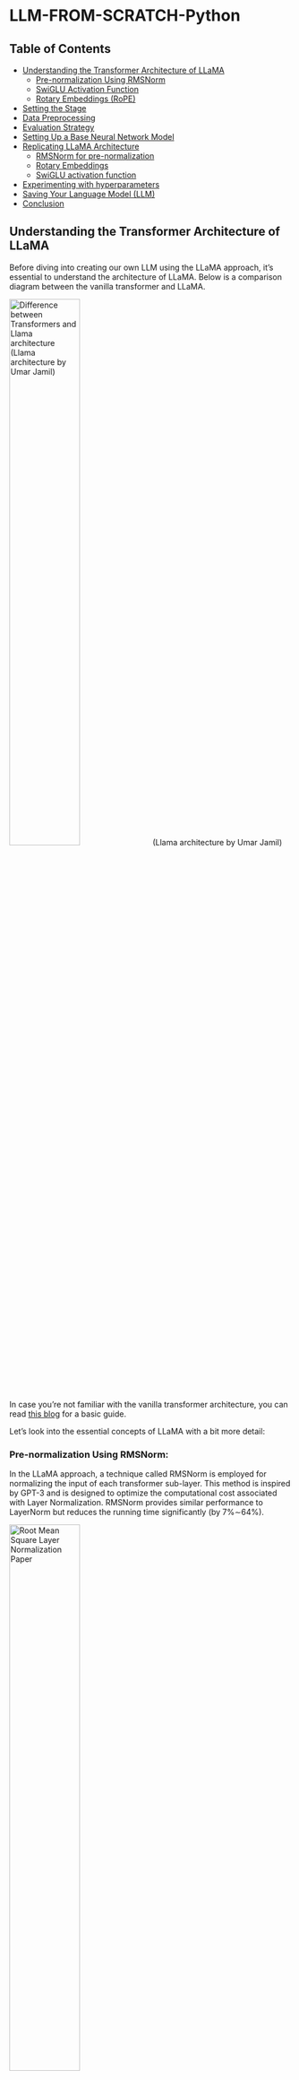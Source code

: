 # LLM-FROM-SCRATCH-Python
## Table of Contents

- [Understanding the Transformer Architecture of LLaMA](#understanding-the-transformer-architecture-of-llama)
  - [Pre-normalization Using RMSNorm](#pre-normalization-using-rmsnorm)
  - [SwiGLU Activation Function](#swiglu-activation-function)
  - [Rotary Embeddings (RoPE)](#rotary-embeddings-rope)
- [Setting the Stage](#setting-the-stage)
- [Data Preprocessing](#data-preprocessing)
- [Evaluation Strategy](#evaluation-strategy)
- [Setting Up a Base Neural Network Model](#setting-up-a-base-neural-network-model)
- [Replicating LLaMA Architecture](#replicating-llama-architecture)
  - [RMSNorm for pre-normalization](#rmsnorm-for-pre-normalization)
  - [Rotary Embeddings](#rotary-embeddings)
  - [SwiGLU activation function](#swiglu-activation-function)
- [Experimenting with hyperparameters](#experimenting-with-hyperparameters)
- [Saving Your Language Model (LLM)](#saving-your-language-model-llm)
- [Conclusion](#conclusion)

## Understanding the Transformer Architecture of LLaMA

Before diving into creating our own LLM using the LLaMA approach, it’s essential to understand the architecture of LLaMA. Below is a comparison diagram between the vanilla transformer and LLaMA.

<img src="https://cdn-images-1.medium.com/max/25620/1*nt-ydHhSVsaLXq_HZRaLQA.png" alt="Difference between Transformers and Llama architecture (Llama architecture by Umar Jamil)" style="width: 50%;">
(Llama architecture by Umar Jamil)

In case you’re not familiar with the vanilla transformer architecture, you can read [this blog](https://medium.com/@fareedkhandev/understanding-transformers-a-step-by-step-math-example-part-1-a7809015150a) for a basic guide.

Let’s look into the essential concepts of LLaMA with a bit more detail:

### Pre-normalization Using RMSNorm:

In the LLaMA approach, a technique called RMSNorm is employed for normalizing the input of each transformer sub-layer. This method is inspired by GPT-3 and is designed to optimize the computational cost associated with Layer Normalization. RMSNorm provides similar performance to LayerNorm but reduces the running time significantly (by 7%∼64%).

<img src="https://cdn-images-1.medium.com/max/3604/1*9FA6P93WhRuWFXxVlPG3LA.png" alt="Root Mean Square Layer Normalization Paper" style="width: 50%;">


It achieves this by emphasizing re-scaling invariance and regulating the summed inputs based on the root mean square (RMS) statistic. The primary motivation is to simplify LayerNorm by removing the mean statistic. Interested readers can explore the detailed implementation of RMSNorm [here](https://github.com/bzhangGo/rmsnorm/blob/master/rmsnorm_torch.py).

### SwiGLU Activation Function:

LLaMA introduces the SwiGLU activation function, drawing inspiration from PaLM. To understand SwiGLU, it’s essential to first grasp the Swish activation function. SwiGLU extends Swish and involves a custom layer with a dense network to split and multiply input activations.

<img src="https://cdn-images-1.medium.com/max/13536/1*N3dwnqNUD0TdwPYO0NlhYg.png" alt="SwiGLU: GLU Variants Improve Transformer" style="width: 50%;">

The aim is to enhance the expressive power of the model by introducing a more sophisticated activation function. Further details on SwiGLU can be found in the associated [paper](https://arxiv.org/pdf/2002.05202v1.pdf).

### Rotary Embeddings (RoPE):

Rotary Embeddings, or RoPE, is a type of position embedding used in LLaMA. It encodes absolute positional information using a rotation matrix and naturally includes explicit relative position dependency in self-attention formulations. RoPE offers advantages such as scalability to various sequence lengths and decaying inter-token dependency with increasing relative distances.

This is achieved by encoding relative positions through multiplication with a rotation matrix, resulting in decayed relative distances — a desirable feature for natural language encoding. Those interested in the mathematical details can refer to the [RoPE paper](https://arxiv.org/pdf/2104.09864v4.pdf).

In addition to these concepts, the LLaMA paper introduces other significant approaches, including the use of the **AdamW optimizer** with specific parameters, efficient implementations such as the causal [multi-head attention operator](https://facebookresearch.github.io/xformers/components/mha.html) available in the xformers library, and manually implemented backward functions for transformer layers to optimize computation during backward passes.

## Setting the Stage

We’ll be working with a range of Python libraries throughout this project, so let’s import them:

```python
# PyTorch for implementing LLM (No GPU)
import torch

# Neural network modules and functions from PyTorch
from torch import nn
from torch.nn import functional as F

# NumPy for numerical operations
import numpy as np

# Matplotlib for plotting Loss etc.
from matplotlib import pyplot as plt

# Time module for tracking execution time
import time

# Pandas for data manipulation and analysis
import pandas as pd

# urllib for handling URL requests (Downloading Dataset)
import urllib.request
```

Furthermore, I’m creating a configuration object that stores model parameters.
```python
# Configuration object for model parameters
MASTER_CONFIG = {
    # Adding parameters later
}
```

This approach maintains flexibility, allowing for the addition of more parameters as needed in the future.

## Data Preprocessing

In the original LLaMA paper, diverse open-source datasets were employed to train and evaluate the model.

<img src="https://cdn-images-1.medium.com/max/2304/1*vcZOIbZVutELPXNrtAVSdg.png" alt="LLaMA Open and Efficient Foundation Language Models" width="50%">


Unfortunately, utilizing extensive datasets may be impractical for smaller projects. Therefore, for our implementation, we’ll take a more modest approach by creating a dramatically scaled-down version of LLaMA.

Given the constraints of not having access to vast amounts of data, we will focus on training a simplified version of LLaMA using the TinyShakespeare dataset. This open source dataset, available [here](https://github.com/karpathy/char-rnn/blob/master/data/tinyshakespeare/input.txt), contains approximately 40,000 lines of text from various Shakespearean works.

While LLaMA was trained on an extensive dataset comprising **1.4 trillion** tokens, our dataset, TinyShakespeare, containing around **1 million characters**.

First, let’s obtain our dataset by downloading it:
```python
# The URL of the raw text file on GitHub
url = "https://raw.githubusercontent.com/karpathy/char-rnn/master/data/tinyshakespeare/input.txt"

# The file name for local storage
file_name = "tinyshakespeare.txt"

# Execute the download
urllib.request.urlretrieve(url, file_name)
```

This Python script fetches the tinyshakespeare dataset from the specified URL and saves it locally with the filename **“tinyshakespeare.txt.”**

Next, let’s determine the vocabulary size, which represents the unique number of characters in our dataset. Here’s the code snippet:
```python
# Read the content of the dataset
lines = open("tinyshakespeare.txt", 'r').read()

# Create a sorted list of unique characters in the dataset
vocab = sorted(list(set(lines)))

# Display the first 10 characters in the vocabulary list
print('Printing the first 10 characters of the vocab list:', vocab[:10])

# Output the total number of characters in our dataset (Vocabulary Size)
print('Total number of characters in our dataset (Vocabulary Size):', len(vocab))
```

<img src="https://cdn-images-1.medium.com/max/52186/1*No8_KIyXjY7gzvIMf2t9hg.png" alt="" width="50%">


Now, we’re creating mappings between integers to characters (**itos**) and characters to integers (**stoi**). Here’s the code:

```python
# Mapping integers to characters (itos)
itos = {i: ch for i, ch in enumerate(vocab)}

# Mapping characters to integers (stoi)
stoi = {ch: i for i, ch in enumerate(vocab)}
```

<img src="https://cdn-images-1.medium.com/max/52186/1*F3J_886M-k9pvAjUUOXlxA.png" alt="" width="50%">

In the original LLaMA paper, the [SentencePiece byte-pair encoding tokenizer](https://github.com/google/sentencepiece) from Google was used. However, for simplicity, we’ll opt for a basic character-level tokenizer. Let’s create encode and decode functions that we’ll later apply to our dataset:
```python
# Encode function: Converts a string to a list of integers using the mapping stoi
def encode(s):
    return [stoi[ch] for ch in s]

# Decode function: Converts a list of integers back to a string using the mapping itos
def decode(l):
    return ''.join([itos[i] for i in l])

# Example: Encode the string "hello" and then decode the result
decode(encode("morning"))
```
The final line will output `morning` confirms the proper functionality of the encode and decode functions.

We are now converting our dataset into a torch tensor, specifying its data type for further operations using **PyTorch**:
```python
# Convert the dataset into a torch tensor with specified data type (dtype)
dataset = torch.tensor(encode(lines), dtype=torch.int8)

# Display the shape of the resulting tensor
print(dataset.shape)
```
The output istorch.Size([1115394]) indicates that our dataset contains approximately **one million tokens**. It's worth noting that this is significantly smaller than the LLaMA dataset, which consists of **1.4 trillion tokens**.

We’ll create a function responsible for splitting our dataset into training, validation, or test sets. In machine learning or deep learning projects, such splits are crucial for developing and evaluating models, and the same principle applies here in replicating a Large Language Model (LLM) approach:
```python
# Function to get batches for training, validation, or testing
def get_batches(data, split, batch_size, context_window, config=MASTER_CONFIG):
    # Split the dataset into training, validation, and test sets
    train = data[:int(.8 * len(data))]
    val = data[int(.8 * len(data)): int(.9 * len(data))]
    test = data[int(.9 * len(data)):]

    # Determine which split to use
    batch_data = train
    if split == 'val':
        batch_data = val
    if split == 'test':
        batch_data = test

    # Pick random starting points within the data
    ix = torch.randint(0, batch_data.size(0) - context_window - 1, (batch_size,))

    # Create input sequences (x) and corresponding target sequences (y)
    x = torch.stack([batch_data[i:i+context_window] for i in ix]).long()
    y = torch.stack([batch_data[i+1:i+context_window+1] for i in ix]).long()

    return x, y
```
Now that our splitting function is defined, let’s establish two parameters crucial for this process:

```python
# Update the MASTER_CONFIG with batch_size and context_window parameters
MASTER_CONFIG.update({
    'batch_size': 8,          # Number of batches to be processed at each random split
    'context_window': 16      # Number of characters in each input (x) and target (y) sequence of each batch
})
```
batch_size determines how many batches are processed at each random split, while context_window specifies the number of characters in each input (x) and target (y) sequence of each batch.

Let’s print a random sample from the train split of batch 8 and context window 16 from our dataset:
```python
# Obtain batches for training using the specified batch size and context window
xs, ys = get_batches(dataset, 'train', MASTER_CONFIG['batch_size'], MASTER_CONFIG['context_window'])

# Decode the sequences to obtain the corresponding text representations
decoded_samples = [(decode(xs[i].tolist()), decode(ys[i].tolist())) for i in range(len(xs))]

# Print the random sample
print(decoded_samples)
```
<img src="https://cdn-images-1.medium.com/max/14848/1*lv5ckp3X_s2qrVMW1QVkPg.png" alt="" width="50%">


## Evaluation Strategy

Now, we are set to create a function dedicated to evaluating our self-created LLaMA architecture. The reason for doing this before defining the actual model approach is to enable continuous evaluation during the training process.
```python
@torch.no_grad()  # Don't compute gradients for this function
def evaluate_loss(model, config=MASTER_CONFIG):
    # Placeholder for the evaluation results
    out = {}
    
    # Set the model to evaluation mode
    model.eval()

    # Iterate through training and validation splits
    for split in ["train", "val"]:
        # Placeholder for individual losses
        losses = []

        # Generate 10 batches for evaluation
        for _ in range(10):
            # Get input sequences (xb) and target sequences (yb)
            xb, yb = get_batches(dataset, split, config['batch_size'], config['context_window'])
            
            # Perform model inference and calculate the loss
            _, loss = model(xb, yb)
            
            # Append the loss to the list
            losses.append(loss.item())

        # Calculate the mean loss for the split and store it in the output dictionary
        out[split] = np.mean(losses)
    
    # Set the model back to training mode
    model.train()
    
    return out
```

We have used the **loss** as a metric to assess the performance of the model during training iterations. Our function iterates through the training and validation splits, computes the mean loss over 10 batches for each split, and finally returns the results. The model is then set back to training mode with model.train().

## Setting Up a Base Neural Network Model

We’re building a basic neural network that we’ll improve later using LLaMA techniques.

```python
# Definition of a basic neural network class
class SimpleBrokenModel(nn.Module):
    def __init__(self, config=MASTER_CONFIG):
        super().__init__()
        self.config = config

        # Embedding layer to convert character indices to vectors (vocab size: 65)
        self.embedding = nn.Embedding(config['vocab_size'], config['d_model'])

        # Linear layers for modeling relationships between features
        # (to be updated with SwiGLU activation function as in LLaMA)
        self.linear = nn.Sequential(
            nn.Linear(config['d_model'], config['d_model']),
            nn.ReLU(),  # Currently using ReLU, will be replaced with SwiGLU as in LLaMA
            nn.Linear(config['d_model'], config['vocab_size']),
        )

        # Print the total number of model parameters
        print("Model parameters:", sum([m.numel() for m in self.parameters()]))
```

In the current architecture, the embedding layer has a vocabulary size of 65, representing the characters in our dataset. As this serves as our base model, we are using **ReLU **as the activation function in the linear layers; however, this will later be replaced with SwiGLU, as used in LLaMA.

To create a forward pass for our base model, we must define a forward function within our NN model.
```python
# Definition of a basic neural network class
class SimpleBrokenModel(nn.Module):
    def __init__(self, config=MASTER_CONFIG):

        # Rest of the code        
        ... 

        # Forward pass function for the base model
        def forward(self, idx, targets=None):
            # Embedding layer converts character indices to vectors
            x = self.embedding(idx)
            
            # Linear layers for modeling relationships between features
            a = self.linear(x)
            
            # Apply softmax activation to obtain probability distribution
            logits = F.softmax(a, dim=-1)

            # If targets are provided, calculate and return the cross-entropy loss
            if targets is not None:
                # Reshape logits and targets for cross-entropy calculation
                loss = F.cross_entropy(logits.view(-1, self.config['vocab_size']), targets.view(-1))
                return logits, loss

            # If targets are not provided, return the logits
            else:
                return logits

        # Print the total number of model parameters
        print("Model parameters:", sum([m.numel() for m in self.parameters()]))
```

This forward pass function takes character indices (idx) as input, applies the embedding layer, passes the result through linear layers, applies a softmax activation to obtain a probability distribution (logits). If targets are provided, it calculates the cross-entropy loss and returns both logits and loss. If targets are not provided, it returns only the logits.

To instantiate this model, we can directly invoke the class and print the total number of parameters in our Simple Neural Network Model. We’ve set the dimension of our linear layers to 128, specifying this value in our config object:
```python
# Update MASTER_CONFIG with the dimension of linear layers (128)
MASTER_CONFIG.update({
    'd_model': 128,
})

# Instantiate the SimpleBrokenModel using the updated MASTER_CONFIG
model = SimpleBrokenModel(MASTER_CONFIG)

# Print the total number of parameters in the model
print("Total number of parameters in the Simple Neural Network Model:", sum([m.numel() for m in model.parameters()]))
```
<img src="https://cdn-images-1.medium.com/max/56088/1*8k4YL-ZFXGHFgfu_-PMaPg.png" alt="" width="50%">


Our Simple Neural Network Model comprises approximately 33,000 parameters.

Similarly, to compute logits and loss, we only need to feed our split dataset into our model:
```python
# Obtain batches for training using the specified batch size and context window
xs, ys = get_batches(dataset, 'train', MASTER_CONFIG['batch_size'], MASTER_CONFIG['context_window'])

# Calculate logits and loss using the model
logits, loss = model(xs, ys)
```
To train our base model and note its performance, we need to specify some parameters. We are training for a total of 1000 epochs. Increasing the batch size to 32 from 8, and set the log_interval to 10, indicating that the code will print or log information about the training progress every 10 batches. For optimization, we’ll use the Adam optimizer.
```python
# Update MASTER_CONFIG with training parameters
MASTER_CONFIG.update({
    'epochs': 1000,          # Number of training epochs
    'log_interval': 10,      # Log information every 10 batches during training
    'batch_size': 32,        # Increase batch size to 32
})

# Instantiate the SimpleBrokenModel with updated configuration
model = SimpleBrokenModel(MASTER_CONFIG)

# Define the Adam optimizer for model parameters
optimizer = torch.optim.Adam(
    model.parameters(),      # Pass the model parameters to the optimizer
)
```
Let’s execute the training process and capture the loss from our base model, including the total number of parameters. **Additionally, each line is commented for clarity**:
```python
# Function to perform training
def train(model, optimizer, scheduler=None, config=MASTER_CONFIG, print_logs=False):
    # Placeholder for storing losses
    losses = []
    
    # Start tracking time
    start_time = time.time()

    # Iterate through epochs
    for epoch in range(config['epochs']):
        # Zero out gradients
        optimizer.zero_grad()

        # Obtain batches for training
        xs, ys = get_batches(dataset, 'train', config['batch_size'], config['context_window'])

        # Forward pass through the model to calculate logits and loss
        logits, loss = model(xs, targets=ys)

        # Backward pass and optimization step
        loss.backward()
        optimizer.step()

        # If a learning rate scheduler is provided, adjust the learning rate
        if scheduler:
            scheduler.step()

        # Log progress every specified interval
        if epoch % config['log_interval'] == 0:
            # Calculate batch time
            batch_time = time.time() - start_time
            
            # Evaluate loss on validation set
            x = evaluate_loss(model)
            
            # Store the validation loss
            losses += [x]
            
            # Print progress logs if specified
            if print_logs:
                print(f"Epoch {epoch} | val loss {x['val']:.3f} | Time {batch_time:.3f} | ETA in seconds {batch_time * (config['epochs'] - epoch)/config['log_interval'] :.3f}")
                
            # Reset the timer
            start_time = time.time()

            # Print learning rate if a scheduler is provided
            if scheduler:
                print("lr: ", scheduler.get_lr())

    # Print the final validation loss
    print("Validation loss: ", losses[-1]['val'])
    
    # Plot the training and validation loss curves
    return pd.DataFrame(losses).plot()

# Execute the training process
train(model, optimizer)
```
<img src="https://cdn-images-1.medium.com/max/17880/1*z1YNDzGegE2sg12SfkIZjw.png" alt="" width="50%">


The initial cross-entropy loss before training stands at 4.17, and after 1000 epochs, it reduces to 3.95. In this context, cross-entropy reflects the likelihood of selecting the incorrect word.

Our model incorporates a softmax layer on the logits, which transforms a vector of numbers into a probability distribution. Let’s use the built-in F.cross_entropy function, we need to directly pass in the [unnormalized logits](https://pytorch.org/docs/stable/generated/torch.nn.functional.cross_entropy.html). Consequently, we will modify our model accordingly.
```python
# Modified SimpleModel class without softmax layer
class SimpleModel(nn.Module):
    def __init__(self, config):
       
       # Rest of the code
       ...

    def forward(self, idx, targets=None):
        # Embedding layer converts character indices to vectors
        x = self.embedding(idx)
        
        # Linear layers for modeling relationships between features
        logits = self.linear(x)

        # If targets are provided, calculate and return the cross-entropy loss
        if targets is not None:

            # Rest of the code
            ...
```
Let’s recreate the updated SimpleModel and train it for 1000 epochs to observe any changes:

```python
# Create the updated SimpleModel
model = SimpleModel(MASTER_CONFIG)

# Obtain batches for training
xs, ys = get_batches(dataset, 'train', MASTER_CONFIG['batch_size'], MASTER_CONFIG['context_window'])

# Calculate logits and loss using the model
logits, loss = model(xs, ys)

# Define the Adam optimizer for model parameters
optimizer = torch.optim.Adam(model.parameters())

# Train the model for 100 epochs
train(model, optimizer)
```
<img src="https://cdn-images-1.medium.com/max/21656/1*90UeocQghByPqaZ_g6dYEw.png" alt="" width="50%">


After reducing the loss to 2.51, let’s explore how our language model with approximately **33,000 parameters** generates text during inferencing. We’ll create a ‘generate’ function, which we’ll later use when replicating LLaMA:

```python
# Generate function for text generation using the trained model
def generate(model, config=MASTER_CONFIG, max_new_tokens=30):
    idx = torch.zeros(5, 1).long()
    for _ in range(max_new_tokens):
        # Call the model
        logits = model(idx[:, -config['context_window']:])
        last_time_step_logits = logits[
            :, -1, :
        ]  # all the batches (1), last time step, all the logits
        p = F.softmax(last_time_step_logits, dim=-1)  # softmax to get probabilities
        idx_next = torch.multinomial(
            p, num_samples=1
        )  # sample from the distribution to get the next token
        idx = torch.cat([idx, idx_next], dim=-1)  # append to the sequence
    return [decode(x) for x in idx.tolist()]

# Generate text using the trained model
generate(model)
```
<img src="https://cdn-images-1.medium.com/max/43492/1*D1X9nqb8gPN5tXZJL2eAiQ.png" alt="" width="50%">


The generated text doesn’t look great with our basic model of around 33K parameters. However, now that we’ve laid the groundwork with this simple model, we’ll move on to constructing the LLaMA architecture in the next section.

## Replicating LLaMA Architecture

In the earlier part of the blog, we covered essential concepts, and now, we’ll integrate these concepts into our base model. LLaMA introduces three architectural modifications to the original Transformer:

 1. RMSNorm for pre-normalization

 2. Rotary embeddings

 3. SwiGLU activation function

We’ll incorporate each of these modifications one by one into our base model, iterating and building upon them.

### RMSNorm for pre-normalization:

We are defining an RMSNorm function with the following functionalities:
```python
class RMSNorm(nn.Module):
    def __init__(self, layer_shape, eps=1e-8, bias=False):
        super(RMSNorm, self).__init__()

        # Registering a learnable parameter 'scale' as a parameter of the module
        self.register_parameter("scale", nn.Parameter(torch.ones(layer_shape)))

    def forward(self, x):
        """
        Assumes shape is (batch, seq_len, d_model)
        """
        # Calculating the Frobenius norm, RMS = 1/sqrt(N) * Frobenius norm
        ff_rms = torch.linalg.norm(x, dim=(1,2)) * x[0].numel() ** -.5

        # Normalizing the input tensor 'x' with respect to RMS
        raw = x / ff_rms.unsqueeze(-1).unsqueeze(-1)

        # Scaling the normalized tensor using the learnable parameter 'scale'
        return self.scale[:x.shape[1], :].unsqueeze(0) * raw
```
we define the RMSNorm class. During initialization, it registers a scale parameter. In the forward pass, it calculates the **Frobenius norm** of the input tensor and then normalizes the tensor. Finally, the tensor is scaled by the registered scale parameter. This function is designed for use in LLaMA to replace the LayerNorm operation.

Now it’s time to incorporate the first implementation concept of LLaMA, which is RMSNorm, into our simple NN model. Here’s the updated code:
```python
# Define the SimpleModel_RMS with RMSNorm
class SimpleModel_RMS(nn.Module):
    def __init__(self, config):
        super().__init__()
        self.config = config

        # Embedding layer to convert character indices to vectors
        self.embedding = nn.Embedding(config['vocab_size'], config['d_model'])

        # RMSNorm layer for pre-normalization
        self.rms = RMSNorm((config['context_window'], config['d_model']))

        # Linear layers for modeling relationships between features
        self.linear = nn.Sequential(
            # Rest of the code
            ...
        )

        # Print the total number of model parameters
        print("Model parameters:", sum([m.numel() for m in self.parameters()]))

    def forward(self, idx, targets=None):
        # Embedding layer converts character indices to vectors
        x = self.embedding(idx)

        # RMSNorm pre-normalization
        x = self.rms(x)

        # Linear layers for modeling relationships between features
        logits = self.linear(x)

        if targets is not None:

            # Rest of the code
            ...
```
Let’s execute the modified NN model with RMSNorm and observe the updated number of parameters in the model, along with the loss:
```python
# Create an instance of SimpleModel_RMS
model = SimpleModel_RMS(MASTER_CONFIG)

# Obtain batches for training
xs, ys = get_batches(dataset, 'train', MASTER_CONFIG['batch_size'], MASTER_CONFIG['context_window'])

# Calculate logits and loss using the model
logits, loss = model(xs, ys)

# Define the Adam optimizer for model parameters
optimizer = torch.optim.Adam(model.parameters())

# Train the model
train(model, optimizer)
```
<img src="https://cdn-images-1.medium.com/max/23800/1*f9hz23xc6xo9otvw5K00Nw.png" alt="" width="50%">


The validation loss experiences a small decrease, and the parameters of our updated LLM now total approximately 55,000.

### Rotary Embeddings:

Next, we will implement rotary positional embeddings. In RoPE, the authors suggest embedding the position of a token in a sequence by rotating the embedding, applying a different rotation at each position. Let’s create a function that mimics the actual paper implementation of RoPE:
```python
def get_rotary_matrix(context_window, embedding_dim):
    # Initialize a tensor for the rotary matrix with zeros
    R = torch.zeros((context_window, embedding_dim, embedding_dim), requires_grad=False)
    
    # Loop through each position in the context window
    for position in range(context_window):
        # Loop through each dimension in the embedding
        for i in range(embedding_dim // 2):
            # Calculate the rotation angle (theta) based on the position and embedding dimension
            theta = 10000. ** (-2. * (i - 1) / embedding_dim)
            # Calculate the rotated matrix elements using sine and cosine functions
            m_theta = position * theta
            R[position, 2 * i, 2 * i] = np.cos(m_theta)
            R[position, 2 * i, 2 * i + 1] = -np.sin(m_theta)
            R[position, 2 * i + 1, 2 * i] = np.sin(m_theta)
            R[position, 2 * i + 1, 2 * i + 1] = np.cos(m_theta)
    return R
```
we generate a rotary matrix based on the specified context window and embedding dimension, following the proposed RoPE implementation.

```python
class RoPEAttentionHead(nn.Module):
    def __init__(self, config):
        super().__init__()
        self.config = config
        # Linear transformation for query
        self.w_q = nn.Linear(config['d_model'], config['d_model'], bias=False)
        # Linear transformation for key
        self.w_k = nn.Linear(config['d_model'], config['d_model'], bias=False)
        # Linear transformation for value
        self.w_v = nn.Linear(config['d_model'], config['d_model'], bias=False)
        # Obtain rotary matrix for positional embeddings
        self.R = get_rotary_matrix(config['context_window'], config['d_model'])

    def get_rotary_matrix(context_window, embedding_dim):
        # Generate rotational matrix for RoPE
        R = torch.zeros((context_window, embedding_dim, embedding_dim), requires_grad=False)
        for position in range(context_window):
            for i in range(embedding_dim//2):
                
                # Rest of the code
                ...

        return R

    def forward(self, x, return_attn_weights=False):
        # x: input tensor of shape (batch, sequence length, dimension)

        b, m, d = x.shape  # batch size, sequence length, dimension

        # Linear transformations for Q, K, and V
        q = self.w_q(x)
        k = self.w_k(x)
        v = self.w_v(x)

        # Rotate Q and K using the RoPE matrix
        q_rotated = (torch.bmm(q.transpose(0, 1), self.R[:m])).transpose(0, 1)
        k_rotated = (torch.bmm(k.transpose(0, 1), self.R[:m])).transpose(0, 1)

        # Perform scaled dot-product attention
        activations = F.scaled_dot_product_attention(
            q_rotated, k_rotated, v, dropout_p=0.1, is_causal=True
        )

        if return_attn_weights:
            # Create a causal attention mask
            attn_mask = torch.tril(torch.ones((m, m)), diagonal=0)
            # Calculate attention weights and add causal mask
            attn_weights = torch.bmm(q_rotated, k_rotated.transpose(1, 2)) / np.sqrt(d) + attn_mask
            attn_weights = F.softmax(attn_weights, dim=-1)
            return activations, attn_weights

        return activations
```
Now that we have a single masked attention head that returns attention weights, the next step is to create a multi-Head attention mechanism.
```python
class RoPEMaskedMultiheadAttention(nn.Module):
    def __init__(self, config):
        super().__init__()
        self.config = config
        # Create a list of RoPEMaskedAttentionHead instances as attention heads
        self.heads = nn.ModuleList([
            RoPEMaskedAttentionHead(config) for _ in range(config['n_heads'])
        ])
        self.linear = nn.Linear(config['n_heads'] * config['d_model'], config['d_model'])  # Linear layer after concatenating heads
        self.dropout = nn.Dropout(.1)  # Dropout layer

    def forward(self, x):
        # x: input tensor of shape (batch, sequence length, dimension)

        # Process each attention head and concatenate the results
        heads = [h(x) for h in self.heads]
        x = torch.cat(heads, dim=-1)
        
        # Apply linear transformation to the concatenated output
        x = self.linear(x)
        
        # Apply dropout
        x = self.dropout(x)
        return x
```
The original paper used 32 heads for their smaller 7b LLM variation, but due to constraints, we’ll use 8 heads for our approach.
```python
# Update the master configuration with the number of attention heads
MASTER_CONFIG.update({
    'n_heads': 8,
})
```

Now that we’ve implemented Rotational Embedding and Multi-head Attention, let’s re-write our RMSNorm neural network model with the updated code. We’ll test its performance, compute the loss, and check the number of parameters. We’ll refer to this updated model as **“RopeModel”**
```python
class RopeModel(nn.Module):
    def __init__(self, config):
        super().__init__()
        self.config = config

        # Embedding layer for input tokens
        self.embedding = nn.Embedding(config['vocab_size'], config['d_model'])
        
        # RMSNorm layer for pre-normalization
        self.rms = RMSNorm((config['context_window'], config['d_model']))
        
        # RoPEMaskedMultiheadAttention layer
        self.rope_attention = RoPEMaskedMultiheadAttention(config)

        # Linear layer followed by ReLU activation
        self.linear = nn.Sequential(
            nn.Linear(config['d_model'], config['d_model']),
            nn.ReLU(),
        )

        # Final linear layer for prediction
        self.last_linear = nn.Linear(config['d_model'], config['vocab_size'])

        print("model params:", sum([m.numel() for m in self.parameters()]))

    def forward(self, idx, targets=None):
        # idx: input indices
        x = self.embedding(idx)

        # One block of attention
        x = self.rms(x)  # RMS pre-normalization
        x = x + self.rope_attention(x)

        x = self.rms(x)  # RMS pre-normalization
        x = x + self.linear(x)

        logits = self.last_linear(x)

        if targets is not None:
            loss = F.cross_entropy(logits.view(-1, self.config['vocab_size']), targets.view(-1))
            return logits, loss

        else:
            return logits
```

Let’s execute the modified NN model with RMSNorm, Rotational Embeddings and Masked Multi Head Attentions to observe the updated number of parameters in the model, along with the loss:
```python
# Create an instance of RopeModel (RMSNorm, RoPE, Multi-Head)
model = RopeModel(MASTER_CONFIG)

# Obtain batches for training
xs, ys = get_batches(dataset, 'train', MASTER_CONFIG['batch_size'], MASTER_CONFIG['context_window'])

# Calculate logits and loss using the model
logits, loss = model(xs, ys)

# Define the Adam optimizer for model parameters
optimizer = torch.optim.Adam(model.parameters())

# Train the model
train(model, optimizer)
```
<img src="https://cdn-images-1.medium.com/max/20664/1*6MiNSfJf8x8xZqWkiy51Tg.png" alt="" width="50%">


The validation loss experiences a small decrease again, and the parameters of our updated LLM now total approximately 55,000.

Let’s train the model for more epochs to see if the loss of our recreated LLaMA LLM continues to decrease or not.
```python
# Updating training configuration with more epochs and a logging interval
MASTER_CONFIG.update({
    "epochs": 5000,
    "log_interval": 10,
})

# Training the model with the updated configuration
train(model, optimizer)
```
<img src="https://cdn-images-1.medium.com/max/20664/1*JxlI2_wH8OHDrizFoJF6Kw.png" alt="" width="50%">


The validation loss continues to decrease, suggesting that training for more epochs could lead to further loss reduction, though not significantly.

### SwiGLU activation function:

As mentioned before, the creators of LLaMA use SwiGLU instead of ReLU, so we’ll be implementing SwiGLU equation in our code.

![[https://arxiv.org/pdf/2002.05202v1.pdf](https://arxiv.org/pdf/2002.05202v1.pdf)](https://cdn-images-1.medium.com/max/27072/1*db6BeMw78FH_ZkVEGIyVPA.png)

```python
class SwiGLU(nn.Module):
    """ Paper Link -> https://arxiv.org/pdf/2002.05202v1.pdf """
    def __init__(self, size):
        super().__init__()
        self.config = config  # Configuration information
        self.linear_gate = nn.Linear(size, size)  # Linear transformation for the gating mechanism
        self.linear = nn.Linear(size, size)  # Linear transformation for the main branch
        self.beta = torch.randn(1, requires_grad=True)  # Random initialization of the beta parameter

        # Using nn.Parameter for beta to ensure it's recognized as a learnable parameter
        self.beta = nn.Parameter(torch.ones(1))
        self.register_parameter("beta", self.beta)

    def forward(self, x):
        # Swish-Gated Linear Unit computation
        swish_gate = self.linear_gate(x) * torch.sigmoid(self.beta * self.linear_gate(x))
        out = swish_gate * self.linear(x)  # Element-wise multiplication of the gate and main branch
        return out
```
After implementing the SwiGLU equation in python, we need to integrate it into our modified LLaMA language model (**RopeModel**).

```python
class RopeModel(nn.Module):
    def __init__(self, config):
        super().__init__()
        self.config = config

        # Embedding layer for input tokens
        self.embedding = nn.Embedding(config['vocab_size'], config['d_model'])
        
        # RMSNorm layer for pre-normalization
        self.rms = RMSNorm((config['context_window'], config['d_model']))
        
        # Multi-head attention layer with RoPE (Rotary Positional Embeddings)
        self.rope_attention = RoPEMaskedMultiheadAttention(config)

        # Linear layer followed by SwiGLU activation
        self.linear = nn.Sequential(
            nn.Linear(config['d_model'], config['d_model']),
            SwiGLU(config['d_model']),  # Adding SwiGLU activation
        )

        # Output linear layer
        self.last_linear = nn.Linear(config['d_model'], config['vocab_size'])

        # Printing total model parameters
        print("model params:", sum([m.numel() for m in self.parameters()]))

    def forward(self, idx, targets=None):
        x = self.embedding(idx)

        # One block of attention
        x = self.rms(x)  # RMS pre-normalization
        x = x + self.rope_attention(x)

        x = self.rms(x)  # RMS pre-normalization
        x = x + self.linear(x)  # Applying SwiGLU activation

        logits = self.last_linear(x)

        if targets is not None:
            # Calculate cross-entropy loss if targets are provided
            loss = F.cross_entropy(logits.view(-1, self.config['vocab_size']), targets.view(-1))
            return logits, loss

        else:
            return logits
```
Let’s execute the modified NN model with RMSNorm, Rotational Embeddings, Masked Multi Head Attentions and SwiGLU to observe the updated number of parameters in the model, along with the loss:
```python
# Create an instance of RopeModel (RMSNorm, RoPE, Multi-Head, SwiGLU)
model = RopeModel(MASTER_CONFIG)

# Obtain batches for training
xs, ys = get_batches(dataset, 'train', MASTER_CONFIG['batch_size'], MASTER_CONFIG['context_window'])

# Calculate logits and loss using the model
logits, loss = model(xs, ys)

# Define the Adam optimizer for model parameters
optimizer = torch.optim.Adam(model.parameters())

# Train the model
train(model, optimizer)
```
<img src="https://cdn-images-1.medium.com/max/23288/1*P3Z15lV1LNLZdsEpTd2mSA.png" alt="" width="50%">


Once again the validation loss experiences a small decrease, and the parameters of our updated LLM now total approximately 60,000.

So far, we have successfully implemented the key components of the paper, namely RMSNorm, RoPE, and SwiGLU. We observed that these implementations led to a minimal decrease in the loss.

Now we will add layers to our LLaMA to examine its impact on the loss. The original paper used 32 layers for the 7b version, but we will use only 4 layers. Let’s adjust our model settings accordingly.
```python
# Update model configurations for the number of layers
MASTER_CONFIG.update({
    'n_layers': 4,  # Set the number of layers to 4
})
```
Let’s start by creating a single layer to understand its impact.
```python
# add RMSNorm and residual connection
class LlamaBlock(nn.Module):
    def __init__(self, config):
        super().__init__()
        self.config = config

        # RMSNorm layer
        self.rms = RMSNorm((config['context_window'], config['d_model']))

        # RoPE Masked Multihead Attention layer
        self.attention = RoPEMaskedMultiheadAttention(config)

        # Feedforward layer with SwiGLU activation
        self.feedforward = nn.Sequential(
            nn.Linear(config['d_model'], config['d_model']),
            SwiGLU(config['d_model']),
        )

    def forward(self, x):
        # one block of attention
        x = self.rms(x) # RMS pre-normalization
        x = x + self.attention(x)  # residual connection

        x = self.rms(x) # RMS pre-normalization
        x = x + self.feedforward(x)  # residual connection
        return x
```
Create an instance of the LlamaBlock class and applies it to a random tensor.
```python
# Create an instance of the LlamaBlock class with the provided configuration
block = LlamaBlock(MASTER_CONFIG)

# Generate a random tensor with the specified batch size, context window, and model dimension
random_input = torch.randn(MASTER_CONFIG['batch_size'], MASTER_CONFIG['context_window'], MASTER_CONFIG['d_model'])

# Apply the LlamaBlock to the random input tensor
output = block(random_input)
```
Having successfully created a single layer, we can now use it to construct multiple layers. Additionally, we will rename our model class from **“ropemodel”** to **“Llama”** as we have replicated every component of the LLaMA language model.
```python
class Llama(nn.Module):
    def __init__(self, config):
        super().__init__()
        self.config = config
        # Embedding layer for token representations
        self.embeddings = nn.Embedding(config['vocab_size'], config['d_model'])
        # Sequential block of LlamaBlocks based on the specified number of layers
        self.llama_blocks = nn.Sequential(
            OrderedDict([(f"llama_{i}", LlamaBlock(config)) for i in range(config['n_layers'])])
        )
        # Feedforward network (FFN) for final output
        self.ffn = nn.Sequential(
            nn.Linear(config['d_model'], config['d_model']),
            SwiGLU(config['d_model']),
            nn.Linear(config['d_model'], config['vocab_size']),
        )

        # Print total number of parameters in the model
        print("model params:", sum([m.numel() for m in self.parameters()]))

    def forward(self, idx, targets=None):
        # Input token indices are passed through the embedding layer
        x = self.embeddings(idx)
        # Process the input through the LlamaBlocks
        x = self.llama_blocks(x)
        # Pass the processed input through the final FFN for output logits
        logits = self.ffn(x)

        # If targets are not provided, return only the logits
        if targets is None:
            return logits
        # If targets are provided, compute and return the cross-entropy loss
        else:
            loss = F.cross_entropy(logits.view(-1, self.config['vocab_size']), targets.view(-1))
            return logits, loss
```
Let’s execute the modified LLaMA model with RMSNorm, Rotational Embeddings, Masked Multi Head Attentions, SwiGLU and N_layers to observe the updated number of parameters in the model, along with the loss:
```python
# Create an instance of RopeModel (RMSNorm, RoPE, Multi-Head, SwiGLU, N_layers)
llama = Llama(MASTER_CONFIG)

# Obtain batches for training
xs, ys = get_batches(dataset, 'train', MASTER_CONFIG['batch_size'], MASTER_CONFIG['context_window'])

# Calculate logits and loss using the model
logits, loss = llama(xs, ys)

# Define the Adam optimizer for model parameters
optimizer = torch.optim.Adam(llama.parameters())

# Train the model
train(llama, optimizer)
```
<img src="https://cdn-images-1.medium.com/max/26104/1*hNJ7JxurShESQj6E5fsNrg.png" alt="" width="50%">


While there’s a possibility of overfitting, it’s crucial to explore whether extending the number of epochs leads to a further reduction in loss. Additionally, note that our current LLM has over 2 million parameters.

Let’s train it for higher number of epochs.
```python
# Update the number of epochs in the configuration
MASTER_CONFIG.update({
    'epochs': 10000,
})
# Train the LLaMA model for the specified number of epochs
train(llama, optimizer, scheduler=None, config=MASTER_CONFIG)
```
<img src="https://cdn-images-1.medium.com/max/26104/1*qKCUQza7EbFPYIO0IJd6ew.png" alt="" width="50%">


The loss here is 1.13, we can achieve even more lower loss without encountering significant overfitting. This suggests the model is performing well.

Let’s train the model once more, this time incorporating a scheduler
```python
# Training the model again, scheduler for better optimization.
train(llama, optimizer, config=MASTER_CONFIG)
```
<img src="https://cdn-images-1.medium.com/max/26104/1*ov1mEWSeLXz8NACkErQZbA.png" alt="" width="50%">


Up until now, we’ve successfully implemented a scaled-down version of the LLaMA architecture on our custom dataset. Now, let’s examine the generated output from our 2 million-parameter Language Model.

    # Generate text using the trained LLM (llama) with a maximum of 500 tokens
    generated_text = generate(llama, MASTER_CONFIG, 500)[0]
    print(generated_text)

<img src="https://cdn-images-1.medium.com/max/31844/1*NRnC0gQnbdCFkYaROiVbtw.png" alt="" width="50%">


Even though some generated words may not be perfect English, our LLM with just 2 million parameters has shown a basic understanding of the English language.

Now, let’s see how well our model performs on the test set.
```python
# Get batches from the test set
xs, ys = get_batches(dataset, 'test', MASTER_CONFIG['batch_size'], MASTER_CONFIG['context_window'])

# Pass the test data through the LLaMA model
logits, loss = llama(xs, ys)

# Print the loss on the test set
print(loss)
```
The computed loss on the test set is approximately 1.236.

A simple way to check for changes in the generated output is to run training for a large number of epochs and observe the results.

## Experimenting with hyperparameters

Hyperparameter tuning is a crucial step in training neural networks. In the original Llama paper, the authors utilized the Cosine Annealing learning schedule. However, in our experimentation, it didn’t perform well. Here’s an example of experimenting with Cosine Annealing learning Schedular:
```python
# Update configuration
MASTER_CONFIG.update({
    "epochs": 1000
})

# Create Llama model with Cosine Annealing learning schedule
llama_with_cosine = Llama(MASTER_CONFIG)

# Define Adam optimizer with specific hyperparameters
llama_optimizer = torch.optim.Adam(
    llama.parameters(),
    betas=(.9, .95),
    weight_decay=.1,
    eps=1e-9,
    lr=1e-3
)

# Define Cosine Annealing learning rate scheduler
scheduler = torch.optim.lr_scheduler.CosineAnnealingLR(llama_optimizer, 300, eta_min=1e-5)

# Train the Llama model with the specified optimizer and scheduler
train(llama_with_cosine, llama_optimizer, scheduler=scheduler)
```
## Saving Your Language Model (LLM)

You can save your entire LLM or just the parameters using the following:
```python
# Save the entire model
torch.save(llama, 'llama_model.pth')

# If you want to save only the model parameters
torch.save(llama.state_dict(), 'llama_model_params.pth')
```
To save your PyTorch model for Hugging Face’s Transformers library, you can use the save_pretrained method. Here's an example:
```python
from transformers import GPT2LMHeadModel, GPT2Config

# Assuming Llama is your PyTorch model
llama_config = GPT2Config.from_dict(MASTER_CONFIG)
llama_transformers = GPT2LMHeadModel(config=llama_config)
llama_transformers.load_state_dict(llama.state_dict())

# Specify the directory where you want to save the model
output_dir = "llama_model_transformers"

# Save the model and configuration
llama_transformers.save_pretrained(output_dir)
```
GPT2Config is used to create a configuration object compatible with GPT-2. Then, a GPT2LMHeadModel is created and loaded with the weights from your Llama model. Finally, save_pretrained is called to save both the model and configuration in the specified directory.

You can then load the model using the Transformers library:
```python
from transformers import GPT2LMHeadModel, GPT2Config

# Specify the directory where the model was saved
output_dir = "llama_model_transformers"

# Load the model and configuration
llama_transformers = GPT2LMHeadModel.from_pretrained(output_dir)
```
